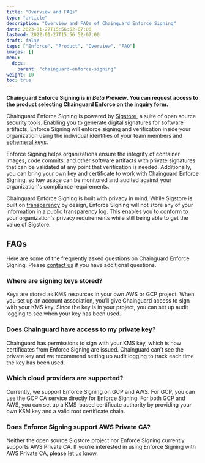 ```yaml
---
title: "Overview and FAQs"
type: "article"
description: "Overview and FAQs of Chainguard Enforce Signing"
date: 2023-01-27T15:56:52-07:00
lastmod: 2022-01-27T15:56:52-07:00
draft: false
tags: ["Enforce", "Product", "Overview", "FAQ"]
images: []
menu:
  docs:
    parent: "chainguard-enforce-signing"
weight: 10
toc: true
---
```


**Chainguard Enforce Signing is in _Beta Preview_. You can request access to the product selecting **Chainguard Enforce** on the [inquiry form](https://www.chainguard.dev/contact?utm_source=docs).**

Chainguard Enforce Signing is powered by [Sigstore](https://www.sigstore.dev/), a suite of open source security tools. Enabling you to generate digital signatures for software artifacts, Enforce Signing will enforce signing and verification inside your organization using the individual identities of your team members and [ephemeral keys](https://www.chainguard.dev/unchained/the-principle-of-ephemerality).

Enforce Signing helps organizations ensure the integrity of container images, code commits, and other software artifacts with private signatures that can be validated at any point that verification is needed. Additionally, you can bring your own key and certificate to work with Chainguard Enforce Signing, so key usage can be monitored and audited against your organization's compliance requirements. 

Chainguard Enforce Signing is built with privacy in mind. While Sigstore is built on [transparency](https://docs.sigstore.dev/rekor/overview) by design, Enforce Signing will not store any of your information in a public transparency log. This enables you to conform to your organization's privacy requirements while still being able to get the value of Sigstore.

## FAQs

Here are some of the frequently asked questions on Chainguard Enforce Signing. Please [contact us](https://www.chainguard.dev/contact?utm_source=docs) if you have additional questions.

### Where are signing keys stored?

Keys are stored as KMS resources in your own AWS or GCP project. When you set up an account association, you’ll give Chainguard access to sign with your KMS key. Since the key is in your project, you can set up audit logging to see when your key has been used.

### Does Chainguard have access to my private key?

Chainguard has permissions to sign with your KMS key, which is how certificates from Enforce Signing are issued. Chainguard can’t see the private key and we recommend setting up audit logging to track each time the key has been used.

### Which cloud providers are supported?

Currently, we support Enforce Signing on GCP and AWS. For GCP, you can use the GCP CA service directly for Enforce Signing. For both GCP and AWS, you can set up a KMS-based certificate authority by providing your own KSM key and a valid root certificate chain.

### Does Enforce Signing support AWS Private CA?

Neither the open source Sigstore project nor Enforce Signing currently supports AWS Private CA. If you’re interested in using Enforce Signing with AWS Private CA, please [let us know](https://www.chainguard.dev/contact?utm_source=docs).
